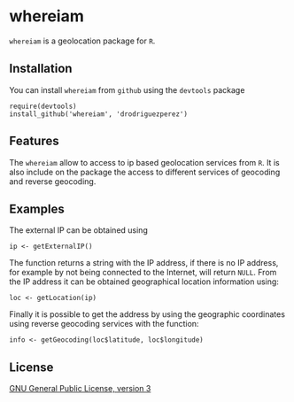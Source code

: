 # whereiam

`whereiam` is a geolocation package for `R`.

## Installation

You can install `whereiam` from `github` using the `devtools` package

```
require(devtools)
install_github('whereiam', 'drodriguezperez')
```

## Features

The `whereiam` allow to access to ip based geolocation services from `R`. It is also include on the package the access to different services of geocoding and reverse geocoding.

## Examples

The external IP can be obtained using

```
ip <- getExternalIP()
```

The function returns a string with the IP address, if there is no IP address, for example by not being connected to the Internet, will return `NULL`. From the IP address it can be obtained geographical location information using:

```
loc <- getLocation(ip)
```

Finally it is possible to get the address by using the geographic coordinates using reverse geocoding services with the function:

```
info <- getGeocoding(loc$latitude, loc$longitude)
```

## License

[GNU General Public License, version 3](http://cran.r-project.org/web/licenses/GPL-3)
